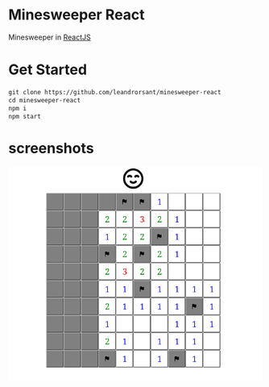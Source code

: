 # Minesweeper React
Minesweeper in [ReactJS](https://react.dev/)

# Get Started
```
git clone https://github.com/leandrorsant/minesweeper-react
cd minesweeper-react
npm i
npm start
```

# screenshots
<img src="./screenshots/minesweeper-react-screenshot1.png">